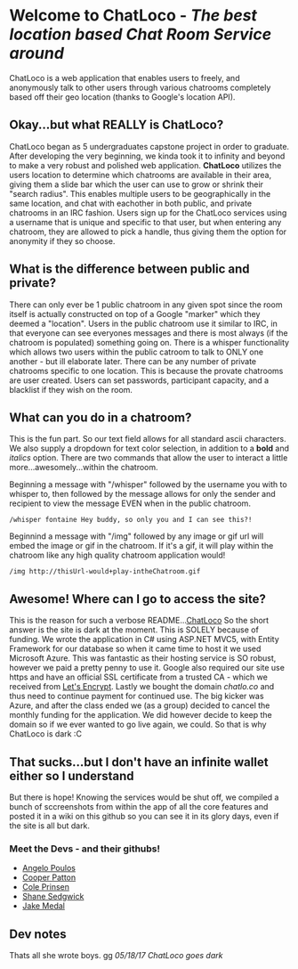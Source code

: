 # Welcome to ChatLoco - *The best location based Chat Room Service around*

ChatLoco is a web application that enables users to freely, and anonymously talk to other users through various chatrooms 
completely based off their geo location (thanks to Google's location API).


## Okay...but what REALLY is ChatLoco?

ChatLoco began as 5 undergraduates capstone project in order to graduate. After developing the very beginning, we kinda 
took it to infinity and beyond to make a very robust and polished web application.
**ChatLoco** utilizes the users location to determine which chatrooms are available in their area, giving them 
a slide bar which the user can use to grow or shrink their "search radius". This enables multiple users to be 
geographically in the same location, and chat with eachother in both public, and private chatrooms in an IRC fashion.
Users sign up for the ChatLoco services using a username that is unique and specific to that user, but when entering
any chatroom, they are allowed to pick a handle, thus giving them the option for anonymity if they so choose.


## What is the difference between public and private?

There can only ever be 1 public chatroom in any given spot since the room itself is actually constructed on top of a 
Google "marker" which they deemed a "location". Users in the public chatroom use it similar to IRC, in that everyone can
see everyones messages and there is most always (if the chatroom is populated) something going on. There is a whisper
functionality which allows two users within the public catroom to talk to ONLY one another - but ill elaborate later.
There can be any number of private chatrooms specific to one location. This is because the provate chatrooms are user 
created. Users can set passwords, participant capacity, and a blacklist if they wish on the room.


## What can you do in a chatroom?

This is the fun part. So our text field allows for all standard ascii characters. We also supply a dropdown for text
color selection, in addition to a **bold** and *italics* option.
There are two commands that allow the user to interact a little more...awesomely...within the chatroom.

Beginning a message with "/whisper" followed by the username you with to whisper to, then followed by the message allows
for only the sender and recipient to view the message EVEN when in the public chatroom.
```
/whisper fontaine Hey buddy, so only you and I can see this?!
```
Beginnind a message with "/img" followed by any image or gif url will embed the image or gif in the chatroom. If it's a 
gif, it will play within the chatroom like any high quality chatroom application would!
```
/img http://thisUrl-would+play-intheChatroom.gif
```

## Awesome! Where can I go to access the site?

This is the reason for such a verbose README...[ChatLoco](https://www.chatlo.co)
So the short answer is the site is dark at the moment. This is SOLELY because of funding. 
We wrote the application in C# using ASP.NET MVC5, with Entity Framework for our database so when it came time to host it
we used Microsoft Azure. This was fantastic as their hosting service is SO robust, however we paid a pretty penny to use 
it. Google also required our site use https and have an official SSL certificate from a trusted CA - which we received 
from [Let's Encrypt](https://letsencrypt.org). Lastly we bought the domain *chatlo.co* and thus need to continue payment 
for continued use.
The big kicker was Azure, and after the class ended we (as a group) decided to cancel the monthly funding for the 
application. We did however decide to keep the domain so if we ever wanted to go live again, we could.
So that is why ChatLoco is dark :C 


## That sucks...but I don't have an infinite wallet either so I understand

But there is hope! Knowing the services would be shut off, we compiled a bunch of sccreenshots from within the app of all
the core features and posted it in a wiki on this github so you can see it in its glory days, even if the site is all but
dark.



### Meet the Devs - and their githubs!
* [Angelo Poulos](https://github.com/anpoulos)
* [Cooper Patton](https://github.com/zerocoolx)
* [Cole Prinsen](https://github.com/cprinsen)
* [Shane Sedgwick](https://github.com/sedgsha)
* [Jake Medal](https://github.com/jakemedal)


## Dev notes
Thats all she wrote boys. gg
*05/18/17 ChatLoco goes dark*
